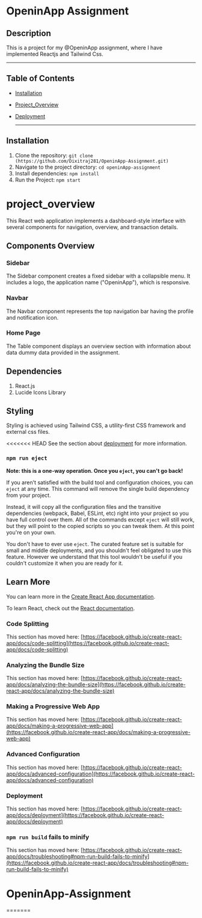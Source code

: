# OpeninApp Assignment

## Description
This is a project for my @OpeninApp assignment, where I have implemented Reactjs and Tailwind Css.

---

## Table of Contents
- [Installation](#installation)
- [Project_Overview](#project_overview)
- [Deployment](#deployment)

  ---
  
## Installation
1. Clone the repository: `git clone (https://github.com/Dixitraj281/OpeninApp-Assignment.git)`
2. Navigate to the project directory: `cd openinApp-assignment`
3. Install dependencies: `npm install`
4. Run the Project:  `npm start`

# project_overview
This React web application implements a dashboard-style interface with several components for navigation, overview, and transaction details.

## Components Overview
### Sidebar
The Sidebar component creates a fixed sidebar with a collapsible menu. It includes a logo, the application name ("OpeninApp"), which is responsive.

### Navbar
The Navbar component represents the top navigation bar having the profile and notification icon.

### Home Page
The Table component displays an overview section with information about data dummy data provided in the assignment.

## Dependencies
1. React.js
2. Lucide Icons Library

## Styling
Styling is achieved using Tailwind CSS, a utility-first CSS framework and external css files.


<<<<<<< HEAD
See the section about [deployment](https://facebook.github.io/create-react-app/docs/deployment) for more information.

### `npm run eject`

**Note: this is a one-way operation. Once you `eject`, you can't go back!**

If you aren't satisfied with the build tool and configuration choices, you can `eject` at any time. This command will remove the single build dependency from your project.

Instead, it will copy all the configuration files and the transitive dependencies (webpack, Babel, ESLint, etc) right into your project so you have full control over them. All of the commands except `eject` will still work, but they will point to the copied scripts so you can tweak them. At this point you're on your own.

You don't have to ever use `eject`. The curated feature set is suitable for small and middle deployments, and you shouldn't feel obligated to use this feature. However we understand that this tool wouldn't be useful if you couldn't customize it when you are ready for it.

## Learn More

You can learn more in the [Create React App documentation](https://facebook.github.io/create-react-app/docs/getting-started).

To learn React, check out the [React documentation](https://reactjs.org/).

### Code Splitting

This section has moved here: [https://facebook.github.io/create-react-app/docs/code-splitting](https://facebook.github.io/create-react-app/docs/code-splitting)

### Analyzing the Bundle Size

This section has moved here: [https://facebook.github.io/create-react-app/docs/analyzing-the-bundle-size](https://facebook.github.io/create-react-app/docs/analyzing-the-bundle-size)

### Making a Progressive Web App

This section has moved here: [https://facebook.github.io/create-react-app/docs/making-a-progressive-web-app](https://facebook.github.io/create-react-app/docs/making-a-progressive-web-app)

### Advanced Configuration

This section has moved here: [https://facebook.github.io/create-react-app/docs/advanced-configuration](https://facebook.github.io/create-react-app/docs/advanced-configuration)

### Deployment

This section has moved here: [https://facebook.github.io/create-react-app/docs/deployment](https://facebook.github.io/create-react-app/docs/deployment)

### `npm run build` fails to minify

This section has moved here: [https://facebook.github.io/create-react-app/docs/troubleshooting#npm-run-build-fails-to-minify](https://facebook.github.io/create-react-app/docs/troubleshooting#npm-run-build-fails-to-minify)
# OpeninApp-Assignment
=======
